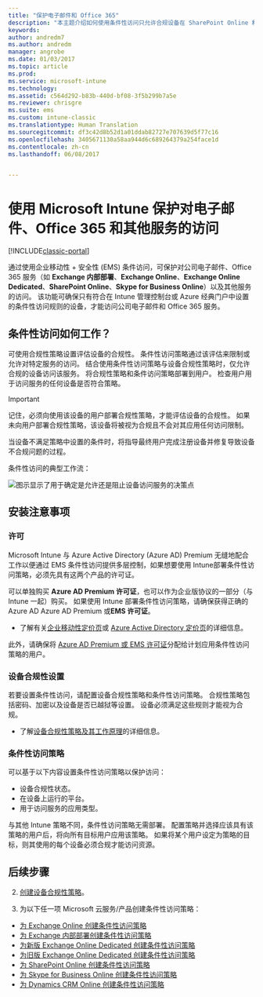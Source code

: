 ```yaml
---
title: "保护电子邮件和 Office 365"
description: "本主题介绍如何使用条件性访问只允许合规设备在 SharePoint Online 和其他服务上访问公司电子邮件和公司数据。"
keywords: 
author: andredm7
ms.author: andredm
manager: angrobe
ms.date: 01/03/2017
ms.topic: article
ms.prod: 
ms.service: microsoft-intune
ms.technology: 
ms.assetid: c564d292-b83b-440d-bf08-3f5b299b7a5e
ms.reviewer: chrisgre
ms.suite: ems
ms.custom: intune-classic
ms.translationtype: Human Translation
ms.sourcegitcommit: df3c42d8b52d1a01ddab82727e707639d5f77c16
ms.openlocfilehash: 3405671130a58aa944d6c689264379a254face1d
ms.contentlocale: zh-cn
ms.lasthandoff: 06/08/2017


---
```


# <a name="protect-access-to-email-office-365-and-other-services-with-microsoft-intune"></a>使用 Microsoft Intune 保护对电子邮件、Office 365 和其他服务的访问

[!INCLUDE[classic-portal](../includes/classic-portal.md)]

通过使用企业移动性 + 安全性 (EMS) 条件访问，可保护对公司电子邮件、Office 365 服务（如 **Exchange 内部部署**、**Exchange Online**、**Exchange Online Dedicated**、**SharePoint Online**、**Skype for Business Online**）以及其他服务的访问。 该功能可确保只有符合在 Intune 管理控制台或 Azure 经典门户中设置的条件性访问规则的设备，才能访问公司电子邮件和 Office 365 服务。
## <a name="how-does-conditional-access-work"></a>条件性访问如何工作？
可使用合规性策略设置评估设备的合规性。 条件性访问策略通过该评估来限制或允许对特定服务的访问。 结合使用条件性访问策略与设备合规性策略时，仅允许合规的设备访问该服务。 将合规性策略和条件访问策略部署到用户。 检查用户用于访问服务的任何设备是否符合策略。

> [!IMPORTANT]
> 记住，必须向使用该设备的用户部署合规性策略，才能评估设备的合规性。
> 如果未向用户部署合规性策略，该设备将被视为合规且不会对其应用任何访问限制。

当设备不满足策略中设置的条件时，将指导最终用户完成注册设备并修复导致设备不合规问题的过程。

条件性访问的典型工作流：

![图示显示了用于确定是允许还是阻止设备访问服务的决策点](../media/ConditionalAccess4.png)

## <a name="setup-considerations"></a>安装注意事项

### <a name="licensing"></a>许可

Microsoft Intune 与 Azure Active Directory (Azure AD) Premium 无缝地配合工作以便通过 EMS 条件性访问提供多层控制，如果想要使用 Intune部署条件性访问策略，必须先具有这两个产品的许可证。

可以单独购买 **Azure AD Premium 许可证**，也可以作为企业版协议的一部分（与 Intune 一起）购买。 如果使用 Intune 部署条件性访问策略，请确保获得正确的 Azure AD Azure AD Premium 或**EMS 许可证**。

- 了解有关[企业移动性定价页](https://www.microsoft.com/cloud-platform/enterprise-mobility-pricing)或 [Azure Active Directory 定价页](https://azure.microsoft.com/pricing/details/active-directory/)的详细信息。

此外，请确保将 [Azure AD Premium 或 EMS 许可证](/intune/licenses-assign)分配给计划应用条件性访问策略的用户。

### <a name="device-compliance-settings"></a>设备合规性设置

若要设置条件性访问，请配置设备合规性策略和条件性访问策略。 合规性策略包括密码、加密以及设备是否已越狱等设置。 设备必须满足这些规则才能视为合规。

- 了解[设备合规性策略及其工作原理](introduction-to-device-compliance-policies-in-microsoft-intune.md)的详细信息。

### <a name="conditional-access-policy"></a>条件性访问策略

可以基于以下内容设置条件性访问策略以保护访问：
- 设备合规性状态。
- 在设备上运行的平台。
- 用于访问服务的应用类型。

与其他 Intune 策略不同，条件性访问策略无需部署。 配置策略并选择应该具有该策略的用户后，将向所有目标用户应用该策略。 如果将某个用户设定为策略的目标，则其使用的每个设备必须合规才能访问资源。


## <a name="next-steps"></a>后续步骤


2. [创建设备合规性策略](create-a-device-compliance-policy-in-microsoft-intune.md)。

2.  为以下任一项 Microsoft 云服务/产品创建条件性访问策略：

  - [为 Exchange Online 创建条件性访问策略](restrict-access-to-exchange-online-with-microsoft-intune.md)
  - [为 Exchange 内部部署创建条件性访问策略](restrict-access-to-exchange-onpremises-with-microsoft-intune.md)
  - [为新版 Exchange Online Dedicated 创建条件性访问策略](restrict-access-to-exchange-online-with-microsoft-intune.md)
  - [为旧版 Exchange Online Dedicated 创建条件性访问策略](restrict-access-to-exchange-onpremises-with-microsoft-intune.md)
  - [为 SharePoint Online 创建条件性访问策略](restrict-access-to-sharepoint-online-with-microsoft-intune.md)
  - [为 Skype for Business Online 创建条件性访问策略](restrict-access-to-skype-for-business-online-with-microsoft-intune.md)
  - [为 Dynamics CRM Online 创建条件性访问策略](restrict-access-to-dynamics-crm-online-with-microsoft-intune.md)

